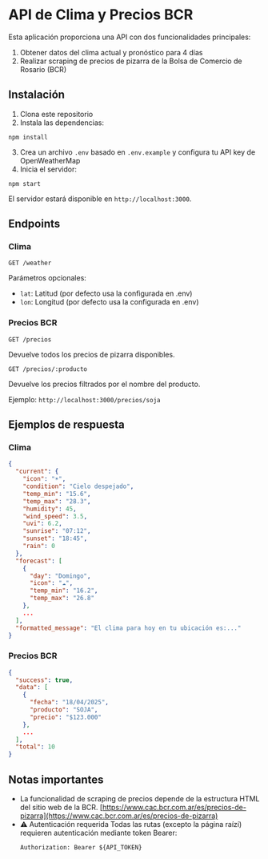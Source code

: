 # API de Clima y Precios BCR

Esta aplicación proporciona una API con dos funcionalidades principales:

1. Obtener datos del clima actual y pronóstico para 4 días
2. Realizar scraping de precios de pizarra de la Bolsa de Comercio de Rosario (BCR)

## Instalación

1. Clona este repositorio
2. Instala las dependencias:

```
npm install
```

3. Crea un archivo `.env` basado en `.env.example` y configura tu API key de OpenWeatherMap
4. Inicia el servidor:

```
npm start
```

El servidor estará disponible en `http://localhost:3000`.

## Endpoints

### Clima

```
GET /weather
```

Parámetros opcionales:

* `lat`: Latitud (por defecto usa la configurada en .env)
* `lon`: Longitud (por defecto usa la configurada en .env)

### Precios BCR

```
GET /precios
```

Devuelve todos los precios de pizarra disponibles.

```
GET /precios/:producto
```

Devuelve los precios filtrados por el nombre del producto.

Ejemplo: `http://localhost:3000/precios/soja`

## Ejemplos de respuesta

### Clima

```json
{
  "current": {
    "icon": "☀️",
    "condition": "Cielo despejado",
    "temp_min": "15.6",
    "temp_max": "28.3",
    "humidity": 45,
    "wind_speed": 3.5,
    "uvi": 6.2,
    "sunrise": "07:12",
    "sunset": "18:45",
    "rain": 0
  },
  "forecast": [
    {
      "day": "Domingo",
      "icon": "☁️",
      "temp_min": "16.2",
      "temp_max": "26.8"
    },
    ...
  ],
  "formatted_message": "El clima para hoy en tu ubicación es:..."
}
```

### Precios BCR

```json
{
  "success": true,
  "data": [
    {
      "fecha": "18/04/2025",
      "producto": "SOJA",
      "precio": "$123.000"
    },
    ...
  ],
  "total": 10
}
```

## Notas importantes

* La funcionalidad de scraping de precios depende de la estructura HTML del sitio web de la BCR.  [https://www.cac.bcr.com.ar/es/precios-de-pizarra](https://www.cac.bcr.com.ar/es/precios-de-pizarra)
* ⚠️ Autenticación requerida
  Todas las rutas (excepto la página raízí) requieren autenticación mediante token Bearer:
  ```
  Authorization: Bearer ${API_TOKEN}
  ```
